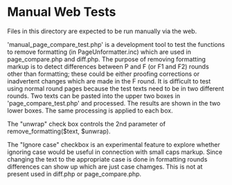 # Manual Web Tests

Files in this directory are expected to be run manually via the web.

'manual_page_compare_test.php' is a development tool to test the functions to remove formatting (in PageUnformatter.inc) which are used in page_compare.php and diff.php. The purpose of removing formatting markup is to detect differences between P and F (or F1 and F2) rounds other than formatting; these could be either proofing corrections or inadvertent changes which are made in the F round. It is difficult to test using normal round pages because the test texts need to be in two different rounds. Two texts can be pasted into the upper two boxes in 'page_compare_test.php' and processed. The results are shown in the two lower boxes. The same processing is applied to each box.

The "unwrap" check box controls the 2nd parameter of remove_formatting($text, $unwrap).

The "Ignore case" checkbox is an experimental feature to explore whether ignoring case would be useful in connection with small caps markup. Since changing the text to the appropriate case is done in formatting rounds differences can show up which are just case chamges. This is not at present used in diff.php or page_compare.php.